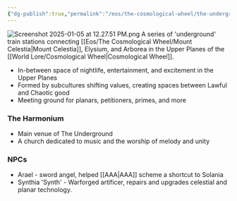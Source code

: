 ```yaml
---
{"dg-publish":true,"permalink":"/eos/the-cosmological-wheel/the-underground/","updated":"2025-01-05T12:28:17.543-06:00"}
---
```


![Screenshot 2025-01-05 at 12.27.51 PM.png](/img/user/Images/Screenshot%202025-01-05%20at%2012.27.51%20PM.png)
A series of 'underground' train stations connecting [[Eos/The Cosmological Wheel/Mount Celestia\|Mount Celestia]], Elysium, and Arborea in the Upper Planes of the [[World Lore/Cosmological Wheel\|Cosmological Wheel]].

- In-between space of nightlife, entertainment, and excitement in the Upper Planes
- Formed by subcultures shifting values, creating spaces between Lawful and Chaotic good
- Meeting ground for planars, petitioners, primes, and more

### The Harmonium
- Main venue of The Underground
- A church dedicated to music and the worship of melody and unity

### NPCs
- Arael - sword angel, helped [[AAA\|AAA]] scheme a shortcut to Solania
- Synthia 'Synth' - Warforged artificer, repairs and upgrades celestial and planar technology. 